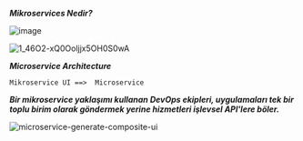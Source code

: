 ***Mikroservices Nedir?***



![image](https://user-images.githubusercontent.com/97520268/158599040-0dd2505a-1964-4b6d-93d9-990c214255b7.png)


![1_46O2-xQ0Ooljjx5OH0S0wA](https://user-images.githubusercontent.com/97520268/158599375-168a72b3-3a73-4ede-9569-57d486caadc8.png)





***Microservice Architecture***

```Mikroservice UI ==>  Microservice```


***Bir mikroservice yaklaşımı kullanan DevOps ekipleri, uygulamaları tek bir toplu birim olarak göndermek yerine hizmetleri işlevsel API'lere böler.***




![microservice-generate-composite-ui](https://user-images.githubusercontent.com/97520268/158600128-578ab24c-a910-49a6-abfb-03581319b171.png)



